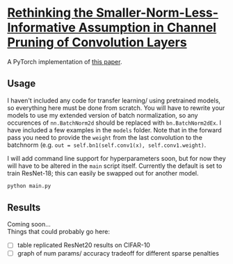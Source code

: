 # [Rethinking the Smaller-Norm-Less-Informative Assumption in Channel Pruning of Convolution Layers](https://arxiv.org/abs/1802.00124)
A PyTorch implementation of [this paper](https://arxiv.org/abs/1802.00124).  

## Usage
I haven't included any code for transfer learning/ using pretrained models, so everything here must be done from scratch. 
You will have to rewrite your models to use my extended version of batch normalization, so any occurences of `nn.BatchNorm2d`
should be replaced with `bn.BatchNorm2dEx`. I have included a few examples in the `models` folder. Note that in the forward pass
you need to provide the `weight` from the last convolution to the batchnorm (e.g. `out = self.bn1(self.conv1(x), self.conv1.weight)`.  

I will add command line support for hyperparameters soon, but for now they will have to be altered in the `main` script itself. Currently the default is set to train ResNet-18; this can easily be swapped out for another model.

```bash
python main.py
```

## Results
Coming soon...  
Things that could probably go here:
- [ ] table replicated ResNet20 results on CIFAR-10 
- [ ] graph of num params/ accuracy tradeoff for different sparse penalties
